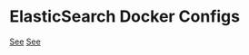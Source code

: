 # ElasticSearch Docker Configs

[See](https://www.elastic.co/guide/en/elasticsearch/reference/7.6/docker.html#docker-cli-run-dev-mode)
[See](https://hub.docker.com/r/lmenezes/cerebro/)